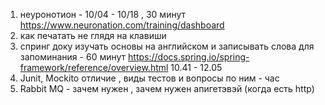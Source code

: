 1. неуронотион - 10/04 - 10/18 , 30 минут  https://www.neuronation.com/training/dashboard 
2. как печатать не глядя на клавиши
3. спринг доку изучать основы на английском и записывать слова для запоминания - 60 минут https://docs.spring.io/spring-framework/reference/overview.html 10.41 - 12.05
4.  Junit, Mockito отличие , виды тестов и вопросы по ним - час
5. Rabbit MQ - зачем нужен , зачем нужен апигетэвэй (когда есть http)